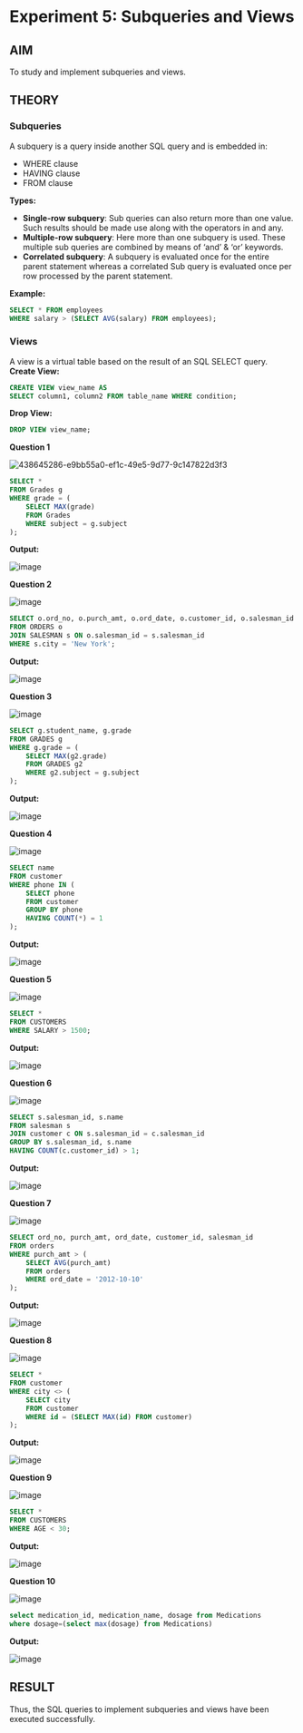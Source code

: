 # Experiment 5: Subqueries and Views

## AIM
To study and implement subqueries and views.

## THEORY

### Subqueries
A subquery is a query inside another SQL query and is embedded in:
- WHERE clause
- HAVING clause
- FROM clause

**Types:**
- **Single-row subquery**:
  Sub queries can also return more than one value. Such results should be made use along with the operators in and any.
- **Multiple-row subquery**:
  Here more than one subquery is used. These multiple sub queries are combined by means of ‘and’ & ‘or’ keywords.
- **Correlated subquery**:
  A subquery is evaluated once for the entire parent statement whereas a correlated Sub query is evaluated once per row processed by the parent statement.

**Example:**
```sql
SELECT * FROM employees
WHERE salary > (SELECT AVG(salary) FROM employees);
```
### Views
A view is a virtual table based on the result of an SQL SELECT query.
**Create View:**
```sql
CREATE VIEW view_name AS
SELECT column1, column2 FROM table_name WHERE condition;
```
**Drop View:**
```sql
DROP VIEW view_name;
```

**Question 1**

![438645286-e9bb55a0-ef1c-49e5-9d77-9c147822d3f3](https://github.com/user-attachments/assets/a78db943-fcb0-48b3-9141-0aa4040acaf5)


```sql
SELECT * 
FROM Grades g
WHERE grade = (
    SELECT MAX(grade)
    FROM Grades
    WHERE subject = g.subject
);

```

**Output:**

![image](https://github.com/user-attachments/assets/706eb095-e682-4361-b651-c5290beaf03b)

**Question 2**

![image](https://github.com/user-attachments/assets/438a3ef2-e40f-435f-8779-eba5d3ce11cd)


```sql
SELECT o.ord_no, o.purch_amt, o.ord_date, o.customer_id, o.salesman_id
FROM ORDERS o
JOIN SALESMAN s ON o.salesman_id = s.salesman_id
WHERE s.city = 'New York';

```

**Output:**

![image](https://github.com/user-attachments/assets/1f889e21-d1f6-4db1-925c-af8522eefd7a)

**Question 3**

![image](https://github.com/user-attachments/assets/459f351c-c7a4-4c18-aeaa-46a99d1729eb)


```sql
SELECT g.student_name, g.grade
FROM GRADES g
WHERE g.grade = (
    SELECT MAX(g2.grade)
    FROM GRADES g2
    WHERE g2.subject = g.subject
);
```

**Output:**

![image](https://github.com/user-attachments/assets/4e127124-85a1-46d0-ab2d-f2afac2b045f)

**Question 4**

![image](https://github.com/user-attachments/assets/d14c69be-a30f-47c4-9832-bbd847269d51)


```sql
SELECT name
FROM customer
WHERE phone IN (
    SELECT phone
    FROM customer
    GROUP BY phone
    HAVING COUNT(*) = 1
);

```

**Output:**

![image](https://github.com/user-attachments/assets/447289c5-280c-43a3-b18e-8924c745f1cc)

**Question 5**

![image](https://github.com/user-attachments/assets/27ed12b3-6c10-4092-b00d-8a81420aefb6)


```sql
SELECT *
FROM CUSTOMERS
WHERE SALARY > 1500;

```

**Output:**

![image](https://github.com/user-attachments/assets/26a03ad4-658b-4d40-9971-70e4bcb6d7e5)

**Question 6**

![image](https://github.com/user-attachments/assets/f65dd57a-8b3a-47d7-8c94-b37f1c6d290d)


```sql
SELECT s.salesman_id, s.name
FROM salesman s
JOIN customer c ON s.salesman_id = c.salesman_id
GROUP BY s.salesman_id, s.name
HAVING COUNT(c.customer_id) > 1;

```

**Output:**

![image](https://github.com/user-attachments/assets/7e181040-b040-4886-b967-8a0001a6bbd9)

**Question 7**

![image](https://github.com/user-attachments/assets/808408e8-1247-46df-ac5f-81a5384c9df1)


```sql
SELECT ord_no, purch_amt, ord_date, customer_id, salesman_id
FROM orders
WHERE purch_amt > (
    SELECT AVG(purch_amt)
    FROM orders
    WHERE ord_date = '2012-10-10'
);
```

**Output:**

![image](https://github.com/user-attachments/assets/0c5ed138-f98a-4f9c-a6b5-6f0f1091917b)

**Question 8**

![image](https://github.com/user-attachments/assets/b9e11780-9beb-41ae-a2d5-a8c91102599f)


```sql
SELECT *
FROM customer
WHERE city <> (
    SELECT city
    FROM customer
    WHERE id = (SELECT MAX(id) FROM customer)
);

```

**Output:**

![image](https://github.com/user-attachments/assets/8c5b549d-2bc7-4832-8213-66b966e7efbe)

**Question 9**

![image](https://github.com/user-attachments/assets/a64e12dd-4153-4dcf-bab1-52b5c3c31dcf)


```sql
SELECT *
FROM CUSTOMERS
WHERE AGE < 30;

```

**Output:**

![image](https://github.com/user-attachments/assets/44c588a9-04c8-42c6-9aa1-c9e01f25dc9d)

**Question 10**

![image](https://github.com/user-attachments/assets/4be29dfb-b9b3-4e35-a9b6-116e2b8656b4)


```sql
select medication_id, medication_name, dosage from Medications
where dosage=(select max(dosage) from Medications)
```

**Output:**

![image](https://github.com/user-attachments/assets/31cfccd8-a2f2-4fe6-9ab9-b0dbf417db55)


## RESULT
Thus, the SQL queries to implement subqueries and views have been executed successfully.
